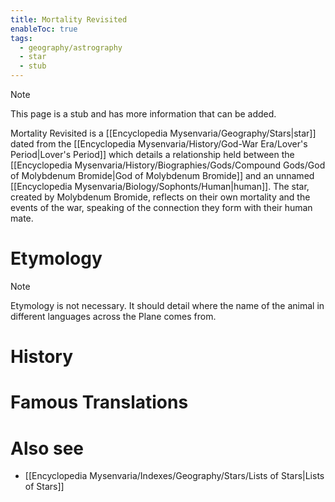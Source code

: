 ```yaml
---
title: Mortality Revisited
enableToc: true
tags:
  - geography/astrography
  - star
  - stub
---
```


> [!note]
> This page is a stub and has more information that can be added.

Mortality Revisited is a [[Encyclopedia Mysenvaria/Geography/Stars|star]] dated from the [[Encyclopedia Mysenvaria/History/God-War Era/Lover's Period|Lover's Period]] which details a relationship held between the [[Encyclopedia Mysenvaria/History/Biographies/Gods/Compound Gods/God of Molybdenum Bromide|God of Molybdenum Bromide]] and an unnamed [[Encyclopedia Mysenvaria/Biology/Sophonts/Human|human]]. The star, created by Molybdenum Bromide, reflects on their own mortality and the events of the war, speaking of the connection they form with their human mate.
# Etymology

> [!note]
> Etymology is not necessary. It should detail where the name of the animal in different languages across the Plane comes from.
# History

# Famous Translations

# Also see
- [[Encyclopedia Mysenvaria/Indexes/Geography/Stars/Lists of Stars|Lists of Stars]]
